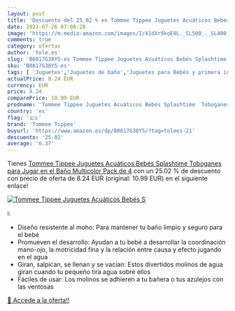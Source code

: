 ```yaml
---
layout: post
title: 'Descuento del 25.02 % en Tommee Tippee Juguetes Acuáticos Bebés S'
date: 2021-07-26 07:08:28
image: 'https://m.media-amazon.com/images/I/41dXr9koE0L._SL500_._SL400_.jpg'
comments: true
category: ofertas
author: 'tole.es'
slug: 'B0817G38Y5-es Tommee Tippee Juguetes Acuáticos Bebés Splashtime...'
sku: 'B0817G38Y5-es'
tags: [ 'Juguetes','Juguetes de baño','Juguetes para Bebés y primera infancia','Juguetes y juegos','bebés','tommee','tommee tippee', ]
actualPrice: 8.24 EUR
currency: EUR
price: 8.24
comparePrice: 10.99 EUR
prodname: 'Tommee Tippee Juguetes Acuáticos Bebés Splashtime  Toboganes para Jugar en el Baño  Multicolor  Pack de 4'
country: 'es'
flag: '🇪🇸'
brand: 'Tommee Tippee'
buyurl: 'https://www.amazon.es/dp/B0817G38Y5/?tag=tolees-21'
descuento: '25.02'
average: '6.37'
---
```


Tienes [Tommee Tippee Juguetes Acuáticos Bebés Splashtime  Toboganes para Jugar en el Baño  Multicolor  Pack de 4](https://www.amazon.es/dp/B0817G38Y5/?tag=tolees-21) con un 25.02 % de descuento con precio de oferta de 8.24 EUR (original: 10.99 EUR) en el siguiente enlace!

[![Tommee Tippee Juguetes Acuáticos Bebés S](https://m.media-amazon.com/images/I/41dXr9koE0L._SL500_._SL400_.jpg)](https://www.amazon.es/dp/B0817G38Y5/?tag=tolees-21)

ℹ️:

- Diseño resistente al moho: Para mantener tu baño limpio y seguro para el bebé
- Promueven el desarrollo: Ayudan a tu bebé a desarrollar la coordinación mano-ojo, la motricidad fina y la relación entre causa y efecto jugando en el agua
- Giran, salpican, se llenan y se vacían: Estos divertidos molinos de agua giran cuando tu pequeño tira agua sobre ellos
- Fáciles de usar: Los molinos se adhieren a tu bañera o tus azulejos con las ventosas

[🛒 Accede a la oferta!!](https://www.amazon.es/dp/B0817G38Y5/?tag=tolees-21)
